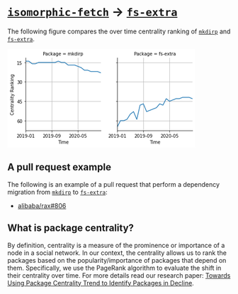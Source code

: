 # [`isomorphic-fetch`](https://www.npmjs.com/package/mkdirp) -> [`fs-extra`](https://www.npmjs.com/package/fs-extra)

The following figure compares the over time centrality ranking of [`mkdirp`](https://www.npmjs.com/package/mkdirp) and [`fs-extra`](https://www.npmjs.com/package/fs-extra).

![the centrality of mkdirp and fs-extra](../figs/mkdirp_fs-extra.png)

## A pull request example

The following is an example of a pull request that perform a dependency migration from [`mkdirp`](https://www.npmjs.com/package/mkdirp) to [`fs-extra`](https://www.npmjs.com/package/fs-extra):

- [alibaba/rax#806](https://github.com/alibaba/rax/pull/806)

## What is package centrality?

By definition, centrality is a measure of the prominence or importance of a node in a social network.
In our context, the centrality allows us to rank the packages based on the popularity/importance of packages that depend on them.
Specifically, we use the PageRank algorithm to evaluate the shift in their centrality over time.
For more details read our research paper: [Towards Using Package Centrality Trend to Identify Packages in Decline](https://arxiv.org/abs/2107.10168).
